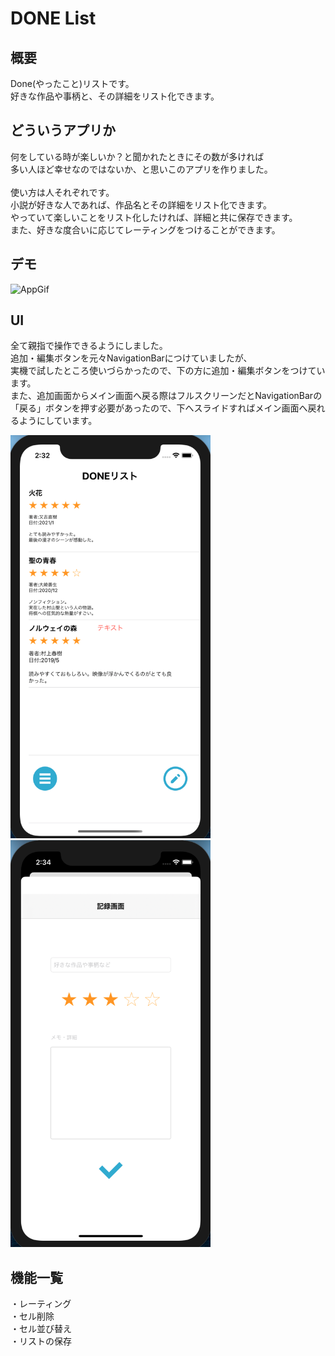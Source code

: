 # DONE List

## 概要
Done(やったこと)リストです。<br>
好きな作品や事柄と、その詳細をリスト化できます。<br>

## どういうアプリか
何をしている時が楽しいか？と聞かれたときにその数が多ければ<br>
多い人ほど幸せなのではないか、と思いこのアプリを作りました。<br>
<br>
使い方は人それぞれです。<br>
小説が好きな人であれば、作品名とその詳細をリスト化できます。<br>
やっていて楽しいことをリスト化したければ、詳細と共に保存できます。<br>
また、好きな度合いに応じてレーティングをつけることができます。

## デモ
![AppGif](https://user-images.githubusercontent.com/78245675/110229096-4d880780-7f4a-11eb-80e1-1c63d561c501.gif)

## UI
全て親指で操作できるようにしました。<br>
追加・編集ボタンを元々NavigationBarにつけていましたが、<br>
実機で試したところ使いづらかったので、下の方に追加・編集ボタンをつけています。<br>
また、追加画面からメイン画面へ戻る際はフルスクリーンだとNavigationBarの<br>
「戻る」ボタンを押す必要があったので、下へスライドすればメイン画面へ戻れるようにしています。

<img src="スクリーンショット1.png" width="320px">
<img src="スクリーンショット2.png" width="320px">

## 機能一覧
・レーティング<br>
・セル削除<br>
・セル並び替え<br>
・リストの保存
